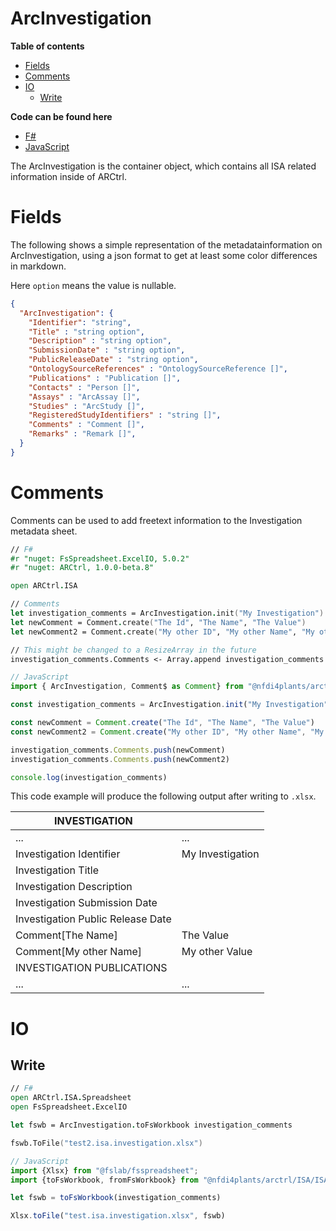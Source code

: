 # ArcInvestigation

**Table of contents**
- [Fields](#fields)
- [Comments](#comments)
- [IO](#io)
  - [Write](#write)

**Code can be found here**
- [F#](/docs/scripts_fsharp/ArcInvestigation.fsx)
- [JavaScript](/docs/scripts_js/ArcInvestigation.js)

The ArcInvestigation is the container object, which contains all ISA related information inside of ARCtrl.

# Fields

The following shows a simple representation of the metadatainformation on ArcInvestigation, using a json format to get at least some color differences in markdown.

Here `option` means the value is nullable.

```json
{
  "ArcInvestigation": {
    "Identifier": "string",
    "Title" : "string option",
    "Description" : "string option",
    "SubmissionDate" : "string option",
    "PublicReleaseDate" : "string option",
    "OntologySourceReferences" : "OntologySourceReference []",
    "Publications" : "Publication []",
    "Contacts" : "Person []",
    "Assays" : "ArcAssay []",
    "Studies" : "ArcStudy []",
    "RegisteredStudyIdentifiers" : "string []",
    "Comments" : "Comment []",
    "Remarks" : "Remark []",
  }  
}
```

# Comments

Comments can be used to add freetext information to the Investigation metadata sheet. 

```fsharp
// F#
#r "nuget: FsSpreadsheet.ExcelIO, 5.0.2"
#r "nuget: ARCtrl, 1.0.0-beta.8"

open ARCtrl.ISA

// Comments
let investigation_comments = ArcInvestigation.init("My Investigation")
let newComment = Comment.create("The Id", "The Name", "The Value")
let newComment2 = Comment.create("My other ID", "My other Name", "My other Value")

// This might be changed to a ResizeArray in the future
investigation_comments.Comments <- Array.append investigation_comments.Comments [|newComment; newComment2|]
```

```js
// JavaScript
import { ArcInvestigation, Comment$ as Comment} from "@nfdi4plants/arctrl"

const investigation_comments = ArcInvestigation.init("My Investigation")

const newComment = Comment.create("The Id", "The Name", "The Value")
const newComment2 = Comment.create("My other ID", "My other Name", "My other Value")

investigation_comments.Comments.push(newComment)
investigation_comments.Comments.push(newComment2)

console.log(investigation_comments)
```

This code example will produce the following output after writing to `.xlsx`.

| INVESTIGATION                     |                  |
|-----------------------------------|------------------|
| ...                               | ...              |
| Investigation Identifier          | My Investigation |
| Investigation Title               |                  |
| Investigation Description         |                  |
| Investigation Submission Date     |                  |
| Investigation Public Release Date |                  |
| Comment[The Name]                 | The Value        |
| Comment[My other Name]            | My other Value   |
| INVESTIGATION PUBLICATIONS        |                  |
| ...                               | ...              |

# IO

## Write

```fsharp
// F#
open ARCtrl.ISA.Spreadsheet
open FsSpreadsheet.ExcelIO

let fswb = ArcInvestigation.toFsWorkbook investigation_comments

fswb.ToFile("test2.isa.investigation.xlsx")
```

```js
// JavaScript
import {Xlsx} from "@fslab/fsspreadsheet";
import {toFsWorkbook, fromFsWorkbook} from "@nfdi4plants/arctrl/ISA/ISA.Spreadsheet/ArcInvestigation.js"

let fswb = toFsWorkbook(investigation_comments)

Xlsx.toFile("test.isa.investigation.xlsx", fswb)
```